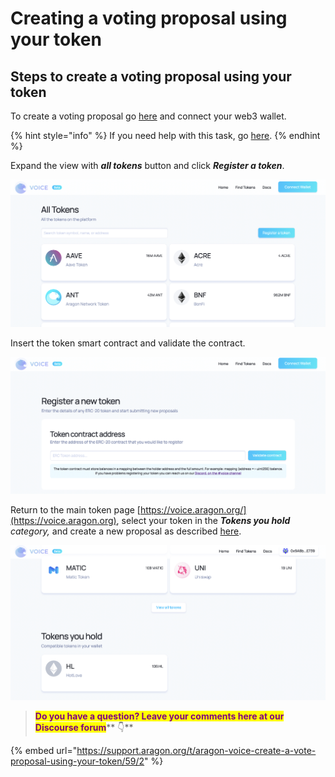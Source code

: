 # Creating a voting proposal using your token

## Steps to create a voting proposal using your token

To create a voting proposal go [here](https://voice.aragon.org) and connect your web3 wallet.

{% hint style="info" %}
If you need help with this task, go [here](https://github.com/78carla/tech\_1/blob/main/products/aragon-voice/broken-reference/README.md).
{% endhint %}

Expand the view with _**all tokens**_ button and click _**Register a token**_.

![](<../../.gitbook/assets/Schermata 2022-02-11 alle 12.10.55.png>)

Insert the token smart contract and validate the contract.

![](<../../.gitbook/assets/Schermata 2022-02-11 alle 12.14.27.png>)

Return to the main token page [https://voice.aragon.org/](https://voice.aragon.org), select your token in the _**Tokens you hold** category,_ and create a new proposal as described [here](how-to-create-a-proposal.md).

![](<../../.gitbook/assets/Schermata 2022-02-11 alle 12.18.51.png>)

> <mark style="color:purple;">**Do you have a question? Leave your comments here at our Discourse forum**</mark>** 👇**

{% embed url="https://support.aragon.org/t/aragon-voice-create-a-vote-proposal-using-your-token/59/2" %}
